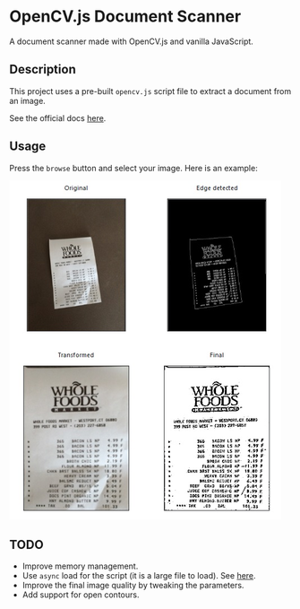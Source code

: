 # OpenCV.js Document Scanner
A document scanner made with OpenCV.js and vanilla JavaScript.

## Description
This project uses a pre-built `opencv.js` script file to extract a document from an image.

See the official docs [here](https://docs.opencv.org/3.4/d5/d10/tutorial_js_root.html). 

## Usage
Press the `browse` button and select your image. Here is an example:


![Example](https://github.com/mahmoodbbm/opencv-js-doc-scanner/blob/master/result.jpg?raw=true)


## TODO
* Improve memory management.
* Use `async` load for the script (it is a large file to load). See [here](https://docs.opencv.org/3.4/d0/d84/tutorial_js_usage.html).
* Improve the final image quality by tweaking the parameters.
* Add support for open contours.


